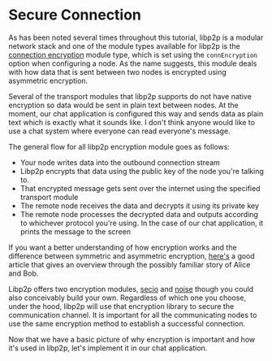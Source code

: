 Secure Connection
==============

As has been noted several times throughout this tutorial, libp2p is a modular network stack and one of the module types available for libp2p is the [connection encryption](https://github.com/libp2p/js-libp2p/blob/master/doc/CONFIGURATION.md#connection-encryption) module type, which is set using the `connEncryption` option when configuring a node.  As the name suggests, this module deals with how data that is sent between two nodes is encrypted using asymmetric encryption.  

Several of the transport modules that libp2p supports do not have native encryption so data would be sent in plain text between nodes.  At the moment, our chat application is configured this way and sends data as plain text which is exactly what it sounds like. I don't think anyone would like to use a chat system where everyone can read everyone's message. 

The general flow for all libp2p encryption module goes as follows:
 * Your node writes data into the outbound connection stream
 * Libp2p encrypts that data using the public key of the node you're talking to.
 * That encrypted message gets sent over the internet using the specified transport module
 * The remote node receives the data and decrypts it using its private key
 * The remote node processes the decrypted data and outputs according to whichever protocol you're using.  In the case of our chat application, it prints the message to the screen

If you want a better understanding of how encryption works and the difference between symmetric and asymmetric encryption, [here's](https://wordtothewise.com/2014/09/cryptography-alice-bob/) a good article that gives an overview through the possibly familiar story of Alice and Bob.

Libp2p offers two encryption modules, [secio](https://github.com/libp2p/js-libp2p-secio) and [noise](https://github.com/NodeFactoryIo/js-libp2p-noise) though you could also conceivably build your own.  Regardless of which one you choose, under the hood, libp2p will use that encryption library to secure the communication channel. It is important for all the communicating nodes to use the same encryption method to establish a successful connection. 

Now that we have a basic picture of why encryption is important and how it's used in libp2p, let's implement it in our chat application.
